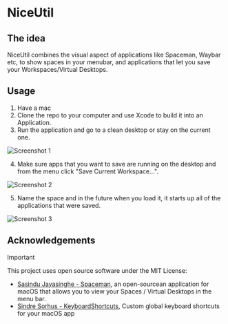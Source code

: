 # NiceUtil

## The idea

NiceUtil combines the visual aspect of applications like Spaceman, Waybar etc, to show spaces in your menubar, and applications that let you save your Workspaces/Virtual Desktops.

## Usage

1. Have a mac
2. Clone the repo to your computer and use Xcode to build it into an Application.
3. Run the application and go to a clean desktop or stay on the current one.

![Screenshot 1](https://github.com/user-attachments/assets/1f18566a-7ed4-4d67-92da-e3c7516bcad4)

4. Make sure apps that you want to save are running on the desktop and from the menu click "Save Current Workspace...".

![Screenshot 2](https://github.com/user-attachments/assets/4c2a3361-ce37-4b11-a4e4-88f26e7b09f5)

5. Name the space and in the future when you load it, it starts up all of the applications that were saved.
   
![Screenshot 3](https://github.com/user-attachments/assets/749f683c-9b9f-4804-b53a-507da252c5ac)

## Acknowledgements
> [!IMPORTANT]
>
> This project uses open source software under the MIT License:
>
> - [Sasindu Jayasinghe - Spaceman](https://github.com/Jaysce/Spaceman), an open-sourcean application for macOS that allows you to view your Spaces / Virtual Desktops in the menu bar.
> - [Sindre Sorhus - KeyboardShortcuts](https://github.com/sindresorhus/KeyboardShortcuts?tab=readme-ov-file), Custom global keyboard shortcuts for your macOS app
